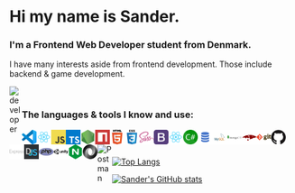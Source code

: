 # Hi my name is Sander.

### I'm a Frontend Web Developer student from Denmark.
I have many interests aside from frontend development. 
Those include backend & game development.

<a href="https://www.linkedin.com/in/munkhsen">
<img align="left" alt="developer" width="22px" src="https://cdn.jsdelivr.net/npm/simple-icons@v3/icons/linkedin.svg" />
</a>

<br />

### The languages & tools I know and use:

[<img align="left" alt="Visual Studio Code" width="26px" src="https://raw.githubusercontent.com/github/explore/80688e429a7d4ef2fca1e82350fe8e3517d3494d/topics/visual-studio-code/visual-studio-code.png" />][code]
[<img align="left" alt="React" width="26px" src="https://raw.githubusercontent.com/github/explore/80688e429a7d4ef2fca1e82350fe8e3517d3494d/topics/react/react.png" />][react]
[<img align="left" alt="JavaScript" width="26px" src="https://raw.githubusercontent.com/github/explore/80688e429a7d4ef2fca1e82350fe8e3517d3494d/topics/javascript/javascript.png" />][js]
[<img align="left" alt="TypeScript" width="26px" src="https://raw.githubusercontent.com/github/explore/80688e429a7d4ef2fca1e82350fe8e3517d3494d/topics/typescript/typescript.png" />][ts]
[<img align="left" alt="Node.js" width="26px" src="https://github.com/github/explore/blob/main/topics/nodejs/nodejs.png" />][node]
[<img align="left" alt="Npm" width="26px" src="https://github.com/github/explore/blob/main/topics/npm/npm.png" />][npm]
[<img align="left" alt="HTML5" width="26px" src="https://raw.githubusercontent.com/github/explore/80688e429a7d4ef2fca1e82350fe8e3517d3494d/topics/html/html.png" />][html]
[<img align="left" alt="CSS3" width="26px" src="https://raw.githubusercontent.com/github/explore/80688e429a7d4ef2fca1e82350fe8e3517d3494d/topics/css/css.png" />][css]
[<img align="left" alt="Sass" width="26px" src="https://github.com/github/explore/blob/main/topics/sass/sass.png" />][sass]
[<img align="left" alt="Bootstrap" width="26px" src="https://raw.githubusercontent.com/github/explore/80688e429a7d4ef2fca1e82350fe8e3517d3494d/topics/bootstrap/bootstrap.png" />][boot]
[<img align="left" alt="React Native" width="26px" src="https://raw.githubusercontent.com/github/explore/80688e429a7d4ef2fca1e82350fe8e3517d3494d/topics/react-native/react-native.png" />][native]
[<img align="left" alt="CSharp" width="26px" src="https://raw.githubusercontent.com/github/explore/80688e429a7d4ef2fca1e82350fe8e3517d3494d/topics/csharp/csharp.png" />][csharp]
[<img align="left" alt="SQL" width="26px" src="https://raw.githubusercontent.com/github/explore/80688e429a7d4ef2fca1e82350fe8e3517d3494d/topics/sql/sql.png" />][sql]
[<img align="left" alt="MySQL" width="26px" src="https://raw.githubusercontent.com/github/explore/80688e429a7d4ef2fca1e82350fe8e3517d3494d/topics/mysql/mysql.png" />][mysql]
[<img align="left" alt="MongoDB" width="26px" src="https://raw.githubusercontent.com/github/explore/80688e429a7d4ef2fca1e82350fe8e3517d3494d/topics/mongodb/mongodb.png" />][mongodb]
[<img align="left" alt="Mongoose" width="26px" src="https://raw.githubusercontent.com/github/explore/80688e429a7d4ef2fca1e82350fe8e3517d3494d/topics/mongoose/mongoose.png" />][mongoose]
[<img align="left" alt="Git" width="26px" src="https://raw.githubusercontent.com/github/explore/80688e429a7d4ef2fca1e82350fe8e3517d3494d/topics/git/git.png" />][git]
[<img align="left" alt="GitHub" width="26px" src="https://raw.githubusercontent.com/github/explore/78df643247d429f6cc873026c0622819ad797942/topics/github/github.png" />][github]
[<img align="left" alt="Express" width="26px" src="https://github.com/github/explore/blob/main/topics/express/express.png" />][express]
[<img align="left" alt="Discord JS" width="26px" src="https://raw.githubusercontent.com/github/explore/main/topics/discord-js/discord-js.png" />][discordjs]
[<img align="left" alt="PHP" width="26px" src="https://raw.githubusercontent.com/github/explore/ccc16358ac4530c6a69b1b80c7223cd2744dea83/topics/php/php.png" />][php]
[<img align="left" alt="Unity" width="26px" src="https://raw.githubusercontent.com/github/explore/main/topics/unity/unity.png" />][unity]
[<img align="left" alt="Nginx" width="26px" src="https://raw.githubusercontent.com/github/explore/main/topics/nginx/nginx.png" />][nginx]
[<img align="left" alt="Json" width="26px" src="https://raw.githubusercontent.com/github/explore/80688e429a7d4ef2fca1e82350fe8e3517d3494d/topics/json/json.png" />][json]
[<img align="left" alt="Postman" width="26px" src="https://www.postman.com/assets/logos/postman-logo-stacked.svg" />][postman]

<br />
<br />

[![Top Langs](https://github-readme-stats.vercel.app/api/top-langs/?username=Sandie3&layout=compact)](https://github.com/anuraghazra/github-readme-stats)

[![Sander's GitHub stats](https://github-readme-stats.vercel.app/api?username=Sandie3&show_icons=true&theme=aura_dark&include_all_commits=true&count_private=true)](https://github.com/anuraghazra/github-readme-stats)



[code]: https://code.visualstudio.com
[react]: https://reactjs.org/
[js]: https://developer.mozilla.org/en-US/docs/Web/JavaScript
[ts]: https://www.typescriptlang.org/
[node]: https://nodejs.org 
[npm]: https://www.npmjs.com
[html]: https://www.w3.org/html/
[css]: https://www.w3schools.com/css/
[sass]: https://sass-lang.com
[boot]: https://getbootstrap.com
[native]: https://reactnative.dev
[csharp]: https://docs.microsoft.com/en-us/dotnet/csharp/
[sql]: https://www.microsoft.com/en-us/sql-server
[mysql]: https://www.mysql.com/
[mongodb]: https://www.mongodb.com/
[mongoose]: https://mongoosejs.com
[git]: https://git-scm.com
[github]: https://github.com
[express]: https://expressjs.com
[discordjs]: https://discord.js.org/
[php]: https://www.php.net
[unity]: https://unity.com
[nginx]: https://www.nginx.com
[json]: https://www.json.org/
[postman]: https://postman.com
